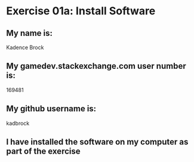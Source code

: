 # Exercise 01a: Install Software

## My name is:
Kadence Brock

## My gamedev.stackexchange.com user number is:
169481

## My github username is:
kadbrock

## I have installed the software on my computer as part of the exercise
